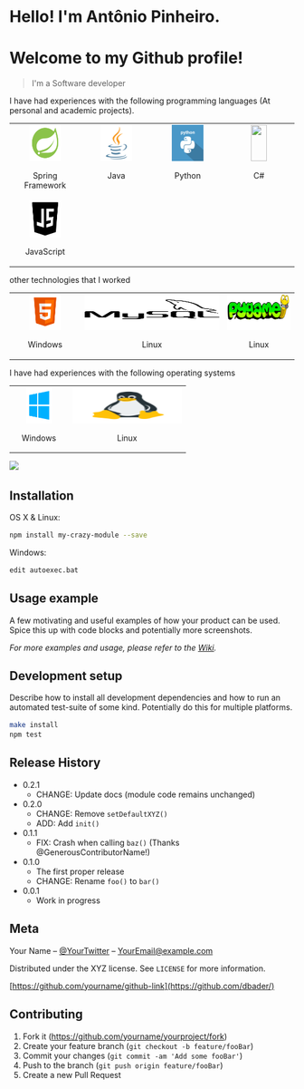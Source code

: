 # Hello! I'm Antônio Pinheiro.
# Welcome to my Github profile!
> I'm a Software developer

I have had experiences with the following programming languages (At personal and academic projects).

<table>
  <tbody>
    <tr valign="top">
            <td width="25%" align="center">
        <img height="64px" width="50%" src="/svg/spring.png">
            <p>Spring Framework</p>
            </td>
      <td width="25%" align="center">
        <img height="64px" width="50%" src="/svg/java.svg">
            <p>Java</p>
            </td>
      <td width="25%" align="center">
        <img height="64px" width="50%" src="/svg/python.svg">
            <p>Python</p>
           </td>
      <td width="25%" align="center">
        <img height="64px" width="50%" src="/svg/c#.svg">
          <p>C#</p>
            </td>
    </tr>
    <td width="25%" align="center">
        <img height="64px" width="50%" src="/svg/js.svg">
          <p>JavaScript</p>
            </td>
    </tr>
    
  </tbody>
</table>


other technologies that I worked

<table>
  <tbody>
    <tr valign="top">
      <td width="25%" align="center">
        <img height="64px" width="50%" src="/svg/html5.svg">
            <p>Windows</p>
           </td>
      <td width="50%" align="center">
        <img height="64px" width="100%" src="/svg/mysql.svg">
            <p>Linux</p>
            </td>
      <td width="50%" align="center">
        <img height="64px" width="100%" src="/svg/pygame.png">
            <p>Linux</p>
            </td>
      
    
  </tbody>
</table>



I have had experiences with the following operating systems

<table>
  <tbody>
    <tr valign="top">
      <td width="25%" align="center">
        <img height="64px" width="50%" src="/svg/windows.svg">
            <p>Windows</p>
           </td>
      <td width="50%" align="center">
        <img height="64px" width="100%" src="/svg/linux.png">
            <p>Linux</p>
            </td>
      
    
  </tbody>
</table>

![](header.png)

## Installation

OS X & Linux:

```sh
npm install my-crazy-module --save
```

Windows:

```sh
edit autoexec.bat
```

## Usage example

A few motivating and useful examples of how your product can be used. Spice this up with code blocks and potentially more screenshots.

_For more examples and usage, please refer to the [Wiki][wiki]._

## Development setup

Describe how to install all development dependencies and how to run an automated test-suite of some kind. Potentially do this for multiple platforms.

```sh
make install
npm test
```

## Release History

* 0.2.1
    * CHANGE: Update docs (module code remains unchanged)
* 0.2.0
    * CHANGE: Remove `setDefaultXYZ()`
    * ADD: Add `init()`
* 0.1.1
    * FIX: Crash when calling `baz()` (Thanks @GenerousContributorName!)
* 0.1.0
    * The first proper release
    * CHANGE: Rename `foo()` to `bar()`
* 0.0.1
    * Work in progress

## Meta

Your Name – [@YourTwitter](https://twitter.com/dbader_org) – YourEmail@example.com

Distributed under the XYZ license. See ``LICENSE`` for more information.

[https://github.com/yourname/github-link](https://github.com/dbader/)

## Contributing

1. Fork it (<https://github.com/yourname/yourproject/fork>)
2. Create your feature branch (`git checkout -b feature/fooBar`)
3. Commit your changes (`git commit -am 'Add some fooBar'`)
4. Push to the branch (`git push origin feature/fooBar`)
5. Create a new Pull Request

<!-- Markdown link & img dfn's -->
[npm-image]: https://img.shields.io/npm/v/datadog-metrics.svg?style=flat-square
[npm-url]: https://npmjs.org/package/datadog-metrics
[npm-downloads]: https://img.shields.io/npm/dm/datadog-metrics.svg?style=flat-square
[travis-image]: https://img.shields.io/travis/dbader/node-datadog-metrics/master.svg?style=flat-square
[travis-url]: https://travis-ci.org/dbader/node-datadog-metrics
[wiki]: https://github.com/yourname/yourproject/wiki
